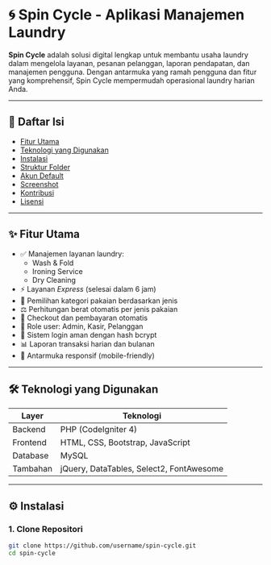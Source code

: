 # 🌀 Spin Cycle - Aplikasi Manajemen Laundry

**Spin Cycle** adalah solusi digital lengkap untuk membantu usaha laundry dalam mengelola layanan, pesanan pelanggan, laporan pendapatan, dan manajemen pengguna. Dengan antarmuka yang ramah pengguna dan fitur yang komprehensif, Spin Cycle mempermudah operasional laundry harian Anda.

---

## 📌 Daftar Isi

- [Fitur Utama](#fitur-utama)
- [Teknologi yang Digunakan](#teknologi-yang-digunakan)
- [Instalasi](#instalasi)
- [Struktur Folder](#struktur-folder)
- [Akun Default](#akun-default)
- [Screenshot](#screenshot)
- [Kontribusi](#kontribusi)
- [Lisensi](#lisensi)

---

## ✨ Fitur Utama

- ✅ Manajemen layanan laundry:
  - Wash & Fold
  - Ironing Service
  - Dry Cleaning
- ⚡ Layanan _Express_ (selesai dalam 6 jam)
- 🧺 Pemilihan kategori pakaian berdasarkan jenis
- ⚖️ Perhitungan berat otomatis per jenis pakaian
- 🧾 Checkout dan pembayaran otomatis
- 👥 Role user: Admin, Kasir, Pelanggan
- 🔐 Sistem login aman dengan hash bcrypt
- 📊 Laporan transaksi harian dan bulanan
- 📱 Antarmuka responsif (mobile-friendly)

---

## 🛠 Teknologi yang Digunakan

| Layer    | Teknologi                                |
| -------- | ---------------------------------------- |
| Backend  | PHP (CodeIgniter 4)                      |
| Frontend | HTML, CSS, Bootstrap, JavaScript         |
| Database | MySQL                                    |
| Tambahan | jQuery, DataTables, Select2, FontAwesome |

---

## ⚙️ Instalasi

### 1. Clone Repositori

```bash
git clone https://github.com/username/spin-cycle.git
cd spin-cycle
```
